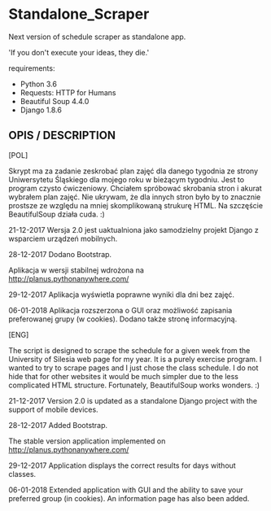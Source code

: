 # Standalone_Scraper
Next version of schedule scraper as standalone app.

'If you don't execute your ideas, they die.'

requirements:
* Python 3.6
* Requests: HTTP for Humans
* Beautiful Soup 4.4.0
* Django 1.8.6

OPIS / DESCRIPTION
--

[POL]

Skrypt ma za zadanie zeskrobać plan zajęć dla danego tygodnia ze
strony Uniwersytetu Śląskiego dla mojego roku w bieżącym tygodniu. 
Jest to program czysto ćwiczeniowy. Chciałem spróbować skrobania stron i akurat wybrałem plan
zajęć. Nie ukrywam, że dla innych stron było by to znacznie prostsze ze względu na mniej skomplikowaną 
strukurę HTML. Na szczęście BeautifulSoup działa cuda. :)


21-12-2017
Wersja 2.0 jest uaktualniona jako samodzielny projekt Django z wsparciem urządzeń mobilnych.

28-12-2017
Dodano Bootstrap.

Aplikacja w wersji stabilnej wdrożona na http://planus.pythonanywhere.com/

29-12-2017
Aplikacja wyświetla poprawne wyniki dla dni bez zajęć.

06-01-2018
Aplikacja rozszerzona o GUI oraz możliwość zapisania preferowanej grupy (w cookies). Dodano także stronę informacyjną.


[ENG]

The script is designed to scrape the schedule for a given week from the University of Silesia web page for my year.
It is a purely exercise program. I wanted to try to scrape pages and I just chose the class schedule. 
I do not hide that for other websites it would be much simpler due to the less complicated HTML structure. 
Fortunately, BeautifulSoup works wonders. :)


21-12-2017
Version 2.0 is updated as a standalone Django project with the support of mobile devices.

28-12-2017
Added Bootstrap.

The stable version application implemented on http://planus.pythonanywhere.com/

29-12-2017
Application displays the correct results for days without classes.

06-01-2018
Extended application with GUI and the ability to save your preferred group (in cookies). An information page has also been added.